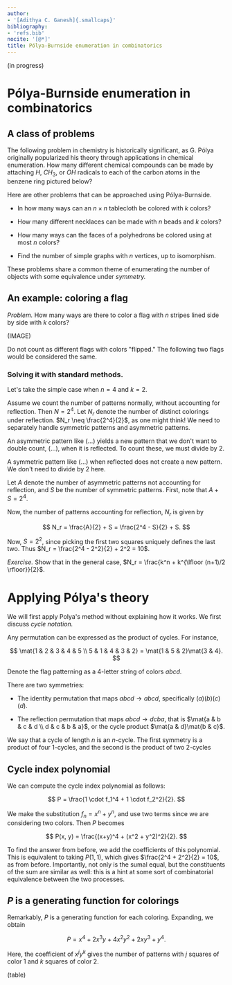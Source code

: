 ```yaml
---
author:
- '[Adithya C. Ganesh]{.smallcaps}'
bibliography:
- 'refs.bib'
nocite: '[@*]'
title: Pólya-Burnside enumeration in combinatorics
---
```


(in progress)

$$
\newcommand{\mat}[1]{\begin{pmatrix}#1\end{pmatrix}}
$$

# Pólya-Burnside enumeration in combinatorics

## A class of problems

The following problem in chemistry is historically significant, as G. Pólya originally popularized his theory through applications in chemical enumeration.  How many different chemical compounds can be made by attaching $H$, $CH_3$, or $OH$ radicals to each of the carbon atoms in the benzene ring pictured below?

Here are other problems that can be approached using Pólya-Burnside.

- In how many ways can an $n \times n$ tablecloth be colored with $k$ colors?

- How many different necklaces can be made with $n$ beads and $k$ colors?

- How many ways can the faces of a polyhedrons be colored using at most $n$ colors?

- Find the number of simple graphs with $n$ vertices, up to isomorphism.

These problems share a common theme of enumerating the number of objects with some equivalence under *symmetry.*

## An example: coloring a flag

*Problem.* How many ways are there to color a flag with $n$ stripes lined side by side with $k$ colors? 

(IMAGE)

Do not count as different flags with colors "flipped."  The following two flags would be considered the same.

### Solving it with standard methods.

Let's take the simple case when $n = 4$ and $k = 2$.

Assume we count the number of patterns normally, without accounting for reflection.  Then $N = 2^4$.  Let $N_r$ denote the number of distinct colorings under reflection.  $N_r \neq \frac{2^4}{2}$, as one might think!  We need to separately handle symmetric patterns and asymmetric patterns.

An asymmetric pattern like (...) yields a new pattern that we don't want to double count, (...), when it is reflected.  To count these, we must divide by 2.

A symmetric pattern like (...) when reflected does not create a new pattern.  We don't need to divide by 2 here.

Let $A$ denote the number of asymmetric patterns not accounting for reflection, and $S$ be the number of symmetric patterns.  First, note that $A + S = 2^4$.

Now, the number of patterns accounting for reflection, $N_r$ is given by

$$
N_r = \frac{A}{2} + S = \frac{2^4 - S}{2} + S.
$$

Now, $S = 2^2$, since picking the first two squares uniquely defines the last two.  Thus $N_r = \frac{2^4 - 2^2}{2} + 2^2 = 10$.

*Exercise.* Show that in the general case, $N_r = \frac{k^n + k^{\lfloor (n+1)/2 \rfloor}}{2}$.

# Applying Pólya's theory

We will first apply Polya's method without explaining how it works.  We first discuss *cycle notation.*

Any permutation can be expressed as the product of cycles.  For instance,

$$
\mat{1 & 2 & 3 & 4 & 5 \\ 5 & 1 & 4 & 3 & 2} = \mat{1 & 5 & 2}\mat{3 & 4}.
$$

Denote the flag patterning as a 4-letter string of colors *abcd.*

There are two symmetries:

- The identity permutation that maps $abcd \to abcd$, specifically $(a)(b)(c)(d)$.

- The reflection permutation that maps $abcd \to dcba$, that is $\mat{a & b & c & d \\ d & c & b & a}$, or the cycle product $\mat{a & d}\mat{b & c}$.

We say that a cycle of length $n$ is an $n$-cycle.  The first symmetry is a product of four 1-cycles, and the second is the product of two 2-cycles 

## Cycle index polynomial

We can compute the cycle index polynomial as follows:

$$
P = \frac{1 \cdot f_1^4 + 1 \cdot f_2^2}{2}.
$$

We make the substitution $f_n = x^n + y^n$, and use two terms since we are considering two colors.  Then $P$ becomes

$$
P(x, y) = \frac{(x+y)^4 + (x^2 + y^2)^2}{2}.
$$

To find the answer from before, we add the coefficients of this polynomial.  This is equivalent to taking $P(1, 1)$, which gives $\frac{2^4 + 2^2}{2} = 10$, as from before.  Importantly, not only is the sumal equal, but the constituents of the sum are similar as well: this is a hint at some sort of combinatorial equivalence between the two processes. 

## $P$ is a generating function for colorings

Remarkably, $P$ is a generating function for each coloring.  Expanding, we obtain

$$
P = x^4 + 2x^3 y + 4x^2 y^2 + 2x y^3 + y^4.
$$

Here, the coefficient of $x^j y^k$ gives the number of patterns with $j$ squares of color 1 and $k$ squares of color 2.

(table)

